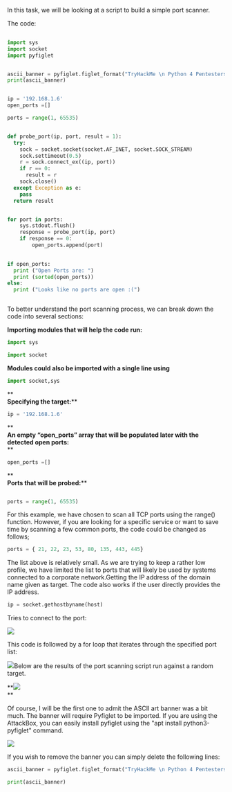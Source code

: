 In this task, we will be looking at a script to build a simple port scanner.  
  
The code:

```python
 
import sys
import socket
import pyfiglet


ascii_banner = pyfiglet.figlet_format("TryHackMe \n Python 4 Pentesters \nPort Scanner")
print(ascii_banner)


ip = '192.168.1.6' 
open_ports =[] 

ports = range(1, 65535)


def probe_port(ip, port, result = 1): 
  try: 
    sock = socket.socket(socket.AF_INET, socket.SOCK_STREAM) 
    sock.settimeout(0.5) 
    r = sock.connect_ex((ip, port))   
    if r == 0: 
      result = r 
    sock.close() 
  except Exception as e: 
    pass 
  return result


for port in ports: 
    sys.stdout.flush() 
    response = probe_port(ip, port) 
    if response == 0: 
        open_ports.append(port) 
    

if open_ports: 
  print ("Open Ports are: ") 
  print (sorted(open_ports)) 
else: 
  print ("Looks like no ports are open :(")



```

To better understand the port scanning process, we can break down the code into several sections:   
  
**Importing modules that will help the code run:**

```python
import sys
```

```python
import socket
```

**Modules could also be imported with a single line using**

```python
import socket,sys
```

**  
**Specifying the target:****

```python
ip = '192.168.1.6' 
```

**  
**An empty “open_ports” array that will be populated later with the detected open ports:**  
**

```python
open_ports =[] 
```

**  
**Ports that will be probed:****

```python

ports = range(1, 65535)
```

For this example, we have chosen to scan all TCP ports using the range() function. However, if you are looking for a specific service or want to save time by scanning a few common ports, the code could be changed as follows;

```python
ports = { 21, 22, 23, 53, 80, 135, 443, 445}
```

The list above is relatively small. As we are trying to keep a rather low profile, we have limited the list to ports that will likely be used by systems connected to a corporate network.Getting the IP address of the domain name given as target. The code also works if the user directly provides the IP address.

```python
ip = socket.gethostbyname(host)
```

Tries to connect to the port:

![](https://i.imgur.com/Pqzw6Sh.png)

This code is followed by a for loop that iterates through the specified port list:

![](https://i.imgur.com/wdzK7DK.png)Below are the results of the port scanning script run against a random target.

**![](https://i.imgur.com/dNJGqpN.png)  
**

Of course, I will be the first one to admit the ASCII art banner was a bit much. The banner will require Pyfiglet to be imported. If you are using the AttackBox, you can easily install pyfiglet using the "apt install python3-pyfiglet" command.

![](https://i.imgur.com/VoJ3iId.png)  

If you wish to remove the banner you can simply delete the following lines:

```python
ascii_banner = pyfiglet.figlet_format("TryHackMe \n Python 4 Pentesters \nPort Scanner")
```

```python
print(ascii_banner)
```